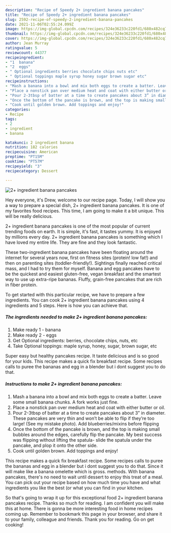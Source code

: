 ```yaml
---
description: "Recipe of Speedy 2+ ingredient banana pancakes"
title: "Recipe of Speedy 2+ ingredient banana pancakes"
slug: 2592-recipe-of-speedy-2-ingredient-banana-pancakes
date: 2021-11-06T02:55:24.099Z
image: https://img-global.cpcdn.com/recipes/324e36233c220fd1/680x482cq70/2-ingredient-banana-pancakes-recipe-main-photo.jpg
thumbnail: https://img-global.cpcdn.com/recipes/324e36233c220fd1/680x482cq70/2-ingredient-banana-pancakes-recipe-main-photo.jpg
cover: https://img-global.cpcdn.com/recipes/324e36233c220fd1/680x482cq70/2-ingredient-banana-pancakes-recipe-main-photo.jpg
author: Jean Murray
ratingvalue: 5
reviewcount: 44377
recipeingredient:
- "1  banana"
- "2  eggs"
- " Optional ingredients berries chocolate chips nuts etc"
- " Optional toppings maple syrup honey sugar brown sugar etc"
recipeinstructions:
- "Mash a banana into a bowl and mix both eggs to create a batter. Leave some small banana chunks. A fork works just fine."
- "Place a nonstick pan over medium heat and coat with either butter or oil."
- "Pour 2-3tbsp of batter at a time to create pancakes about 3” in diameter. These pancakes are very thin and won’t be able to flip if they’re too large! (See my mistake photo). Add blueberries/mixins before flipping"
- "Once the bottom of the pancake is brown, and the top is making small bubbles around the edges, carefully flip the pancake. My best success was flipping without lifting the spatula- slide the spatula under the pancake, and plop it onto the other side."
- "Cook until golden brown. Add toppings and enjoy!"
categories:
- Recipe
tags:
- 2
- ingredient
- banana

katakunci: 2 ingredient banana 
nutrition: 182 calories
recipecuisine: American
preptime: "PT15M"
cooktime: "PT57M"
recipeyield: "3"
recipecategory: Dessert

---
```



![2+ ingredient banana pancakes](https://img-global.cpcdn.com/recipes/324e36233c220fd1/680x482cq70/2-ingredient-banana-pancakes-recipe-main-photo.jpg)

Hey everyone, it's Drew, welcome to our recipe page. Today, I will show you a way to prepare a special dish, 2+ ingredient banana pancakes. It is one of my favorites food recipes. This time, I am going to make it a bit unique. This will be really delicious.

2+ ingredient banana pancakes is one of the most popular of current trending foods on earth. It is simple, it's fast, it tastes yummy. It is enjoyed by millions every day. 2+ ingredient banana pancakes is something which I have loved my entire life. They are fine and they look fantastic.

These two-ingredient banana pancakes have been floating around the internet for several years now, first on fitness sites (protein! low fat!) and then on parenting sites (toddler-friendly!). Sightings finally reached critical mass, and I had to try them for myself. Banana and egg pancakes have to be the quickest and easiest gluten-free, vegan breakfast and the smartest way to use up extra-ripe bananas. Fluffy, grain-free pancakes that are rich in fiber protein.


To get started with this particular recipe, we have to prepare a few ingredients. You can cook 2+ ingredient banana pancakes using 4 ingredients and 5 steps. Here is how you can achieve that.

<!--inarticleads1-->

##### The ingredients needed to make 2+ ingredient banana pancakes:

1. Make ready 1 - banana
1. Make ready 2 - eggs
1. Get  Optional ingredients: berries, chocolate chips, nuts, etc
1. Take  Optional toppings: maple syrup, honey, sugar, brown sugar, etc


Super easy but healthy pancakes recipe. It taste delicious and is so good for your kids. This recipe makes a quick fix breakfast recipe. Some recipes calls to puree the bananas and egg in a blender but i dont suggest you to do that. 

<!--inarticleads2-->

##### Instructions to make 2+ ingredient banana pancakes:

1. Mash a banana into a bowl and mix both eggs to create a batter. Leave some small banana chunks. A fork works just fine.
1. Place a nonstick pan over medium heat and coat with either butter or oil.
1. Pour 2-3tbsp of batter at a time to create pancakes about 3” in diameter. These pancakes are very thin and won’t be able to flip if they’re too large! (See my mistake photo). Add blueberries/mixins before flipping
1. Once the bottom of the pancake is brown, and the top is making small bubbles around the edges, carefully flip the pancake. My best success was flipping without lifting the spatula- slide the spatula under the pancake, and plop it onto the other side.
1. Cook until golden brown. Add toppings and enjoy!


This recipe makes a quick fix breakfast recipe. Some recipes calls to puree the bananas and egg in a blender but i dont suggest you to do that. Since it will make like a banana omelette which is gross. methods. With banana pancakes, there&#39;s no need to wait until dessert to enjoy this treat of a meal. You can pick out your recipe based on how much time you have and what ingredients you like the best (or what you can find in your kitchen. 

So that's going to wrap it up for this exceptional food 2+ ingredient banana pancakes recipe. Thanks so much for reading. I am confident you will make this at home. There is gonna be more interesting food in home recipes coming up. Remember to bookmark this page in your browser, and share it to your family, colleague and friends. Thank you for reading. Go on get cooking!
